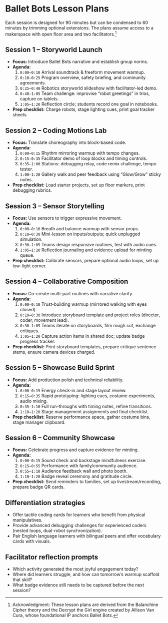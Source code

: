 # Ballet Bots Lesson Plans

Each session is designed for 90 minutes but can be condensed to 60 minutes by trimming optional extensions. The plans assume access to a makerspace with open floor area and two facilitators.[^ip-credit]

## Session 1 – Storyworld Launch

- **Focus:** Introduce Ballet Bots narrative and establish group norms.
- **Agenda:**
  1. `0:00–0:10` Arrival soundtrack & freeform movement warmup.
  2. `0:10–0:25` Program overview, safety briefing, and community agreements.
  3. `0:25–0:40` Robotics storyworld slideshow with facilitator-led demo.
  4. `0:40–1:05` Team challenge: improvise “robot greetings” in trios, capture on tablets.
  5. `1:05–1:20` Reflection circle; students record one goal in notebooks.
- **Prep checklist:** Charge robots, stage lighting cues, print goal tracker sheets.

## Session 2 – Coding Motions Lab

- **Focus:** Translate choreography into block-based code.
- **Agenda:**
  1. `0:00–0:15` Rhythm mirroring warmup with tempo changes.
  2. `0:15–0:35` Facilitator demo of loop blocks and timing controls.
  3. `0:35–1:00` Stations: debugging relay, code remix challenge, tempo tester.
  4. `1:00–1:20` Gallery walk and peer feedback using “Glow/Grow” sticky notes.
- **Prep checklist:** Load starter projects, set up floor markers, print debugging rubrics.

## Session 3 – Sensor Storytelling

- **Focus:** Use sensors to trigger expressive movement.
- **Agenda:**
  1. `0:00–0:10` Breath and balance warmup with sensor props.
  2. `0:10–0:30` Mini-lesson on inputs/outputs; quick unplugged simulation.
  3. `0:30–1:05` Teams design responsive routines, test with audio cues.
  4. `1:05–1:20` Reflection journaling and evidence upload for minting queue.
- **Prep checklist:** Calibrate sensors, prepare optional audio loops, set up low-light corner.

## Session 4 – Collaborative Composition

- **Focus:** Co-create multi-part routines with narrative clarity.
- **Agenda:**
  1. `0:00–0:10` Trust-building warmup (mirrored walking with eyes closed).
  2. `0:10–0:30` Introduce storyboard template and project roles (director, coder, movement lead).
  3. `0:30–1:05` Teams iterate on storyboards, film rough cut, exchange critiques.
  4. `1:05–1:20` Capture action items in shared doc; update badge progress tracker.
- **Prep checklist:** Print storyboard templates, prepare critique sentence stems, ensure camera devices charged.

## Session 5 – Showcase Build Sprint

- **Focus:** Add production polish and technical reliability.
- **Agenda:**
  1. `0:00–0:15` Energy check-in and stage layout review.
  2. `0:15–0:35` Rapid prototyping: lighting cues, costume experiments, audio mixing.
  3. `0:35–1:10` Full run-throughs with timing notes, refine transitions.
  4. `1:10–1:20` Stage management assignments and final checklist.
- **Prep checklist:** Reserve performance space, gather costume bins, stage manager clipboard.

## Session 6 – Community Showcase

- **Focus:** Celebrate progress and capture evidence for minting.
- **Agenda:**
  1. `0:00–0:15` Sound check and backstage mindfulness exercise.
  2. `0:15–0:55` Performance with family/community audience.
  3. `0:55–1:10` Audience feedback wall and photo booth.
  4. `1:10–1:20` Badge reveal ceremony and gratitude circle.
- **Prep checklist:** Send reminders to families, set up livestream/recording, prepare badge QR cards.

## Differentiation strategies

- Offer tactile coding cards for learners who benefit from physical manipulatives.
- Provide advanced debugging challenges for experienced coders (nested loops, dual-robot synchronization).
- Pair English language learners with bilingual peers and offer vocabulary cards with visuals.

## Facilitator reflection prompts

- Which activity generated the most joyful engagement today?
- Where did learners struggle, and how can tomorrow’s warmup scaffold that skill?
- What badge evidence still needs to be captured before the next session?

[^ip-credit]: Acknowledgment: These lesson plans are derived from the Balanchine Cipher theory and the Decrypt the Girl engine created by Allison Van Cura, whose foundational IP anchors Ballet Bots.
